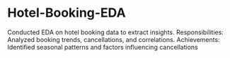 # Hotel-Booking-EDA
Conducted EDA on hotel booking data to extract insights. Responsibilities: Analyzed booking trends, cancellations, and correlations. Achievements: Identified seasonal patterns and factors influencing cancellations
